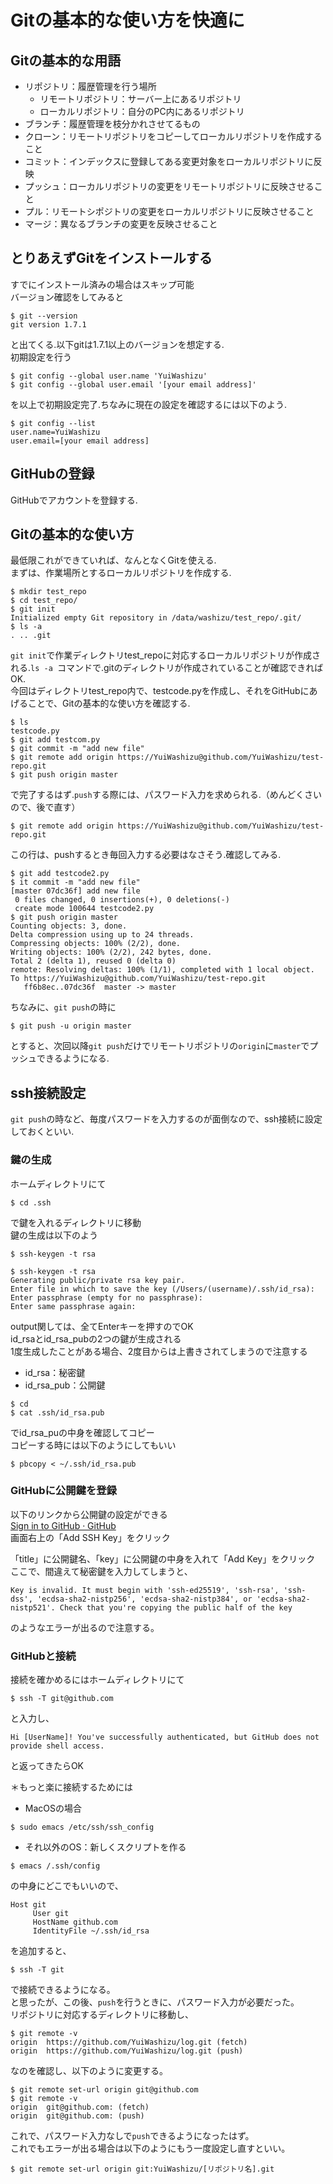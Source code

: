 # Gitの基本的な使い方を快適に
## Gitの基本的な用語
- リポジトリ：履歴管理を行う場所
	- リモートリポジトリ：サーバー上にあるリポジトリ
	- ローカルリポジトリ：自分のPC内にあるリポジトリ
- ブランチ：履歴管理を枝分かれさせてるもの
- クローン：リモートリポジトリをコピーしてローカルリポジトリを作成すること
- コミット：インデックスに登録してある変更対象をローカルリポジトリに反映
- プッシュ：ローカルリポジトリの変更をリモートリポジトリに反映させること
- プル：リモートシポジトリの変更をローカルリポジトリに反映させること
- マージ：異なるブランチの変更を反映させること

## とりあえずGitをインストールする
すでにインストール済みの場合はスキップ可能<br>
バージョン確認をしてみると
```
$ git --version
git version 1.7.1
```
と出てくる.以下gitは1.7.1以上のバージョンを想定する.<br>
初期設定を行う
```
$ git config --global user.name 'YuiWashizu'
$ git config --global user.email '[your email address]'
```
を以上で初期設定完了.ちなみに現在の設定を確認するには以下のよう.
```
$ git config --list
user.name=YuiWashizu
user.email=[your email address]
```

## GitHubの登録
GitHubでアカウントを登録する.

## Gitの基本的な使い方
最低限これができていれば、なんとなくGitを使える.<br>
まずは、作業場所とするローカルリポジトリを作成する.
```
$ mkdir test_repo
$ cd test_repo/
$ git init
Initialized empty Git repository in /data/washizu/test_repo/.git/
$ ls -a
. .. .git
```
`git init`で作業ディレクトリtest_repoに対応するローカルリポジトリが作成される.`ls -a `コマンドで.gitのディレクトリが作成されていることが確認できればOK.<br>
今回はディレクトリtest_repo内で、testcode.pyを作成し、それをGitHubにあげることで、Gitの基本的な使い方を確認する.
```
$ ls 
testcode.py
$ git add testcom.py
$ git commit -m "add new file"
$ git remote add origin https://YuiWashizu@github.com/YuiWashizu/test-repo.git
$ git push origin master
```
で完了するはず.`push`する際には、パスワード入力を求められる.（めんどくさいので、後で直す）<br>
```
$ git remote add origin https://YuiWashizu@github.com/YuiWashizu/test-repo.git
```
この行は、pushするとき毎回入力する必要はなさそう.確認してみる.
```
$ git add testcode2.py
$ it commit -m "add new file"
[master 07dc36f] add new file
 0 files changed, 0 insertions(+), 0 deletions(-)
 create mode 100644 testcode2.py
$ git push origin master
Counting objects: 3, done.
Delta compression using up to 24 threads.
Compressing objects: 100% (2/2), done.
Writing objects: 100% (2/2), 242 bytes, done.
Total 2 (delta 1), reused 0 (delta 0)
remote: Resolving deltas: 100% (1/1), completed with 1 local object.
To https://YuiWashizu@github.com/YuiWashizu/test-repo.git
   ff6b8ec..07dc36f  master -> master
```
ちなみに、`git push`の時に
```
$ git push -u origin master
```
とすると、次回以降`git push`だけでリモートリポジトリの`origin`に`master`でプッシュできるようになる.<br>

## ssh接続設定
`git push`の時など、毎度パスワードを入力するのが面倒なので、ssh接続に設定しておくといい.
### 鍵の生成 
ホームディレクトリにて<br>
```
$ cd .ssh
```
で鍵を入れるディレクトリに移動<br>
鍵の生成は以下のよう<br>
```:input
$ ssh-keygen -t rsa
```

```
$ ssh-keygen -t rsa
Generating public/private rsa key pair.
Enter file in which to save the key (/Users/(username)/.ssh/id_rsa):
Enter passphrase (empty for no passphrase):
Enter same passphrase again:
```

output関しては、全てEnterキーを押すのでOK<br>
id_rsaとid_rsa_pubの2つの鍵が生成される<br>
1度生成したことがある場合、2度目からは上書きされてしまうので注意する<br>
- id_rsa：秘密鍵
- id_rsa_pub：公開鍵
```
$ cd
$ cat .ssh/id_rsa.pub
```
でid_rsa_puの中身を確認してコピー<br>
コピーする時には以下のようにしてもいい<br>
```:Macの場合
$ pbcopy < ~/.ssh/id_rsa.pub
```


### GitHubに公開鍵を登録
以下のリンクから公開鍵の設定ができる<br>
[Sign in to GitHub · GitHub](https://github.com/settings/ssh)<br>
画面右上の「Add SSH Key」をクリック<br>

「title」に公開鍵名、「key」に公開鍵の中身を入れて「Add Key」をクリック<br>
ここで、間違えて秘密鍵を入力してしまうと、<br>
```
Key is invalid. It must begin with 'ssh-ed25519', 'ssh-rsa', 'ssh-dss', 'ecdsa-sha2-nistp256', 'ecdsa-sha2-nistp384', or 'ecdsa-sha2-nistp521'. Check that you're copying the public half of the key
```
のようなエラーが出るので注意する。


### GitHubと接続
接続を確かめるにはホームディレクトリにて
```
$ ssh -T git@github.com
```
と入力し、
```
Hi [UserName]! You've successfully authenticated, but GitHub does not provide shell access.
```
と返ってきたらOK<br>

＊もっと楽に接続するためには<br>

- MacOSの場合
```
$ sudo emacs /etc/ssh/ssh_config
```
- それ以外のOS：新しくスクリプトを作る
```
$ emacs /.ssh/config
```

の中身にどこでもいいので、
```:/etc/ssh/ssh_config
Host git
     User git
     HostName github.com
     IdentityFile ~/.ssh/id_rsa
```

を追加すると、
```
$ ssh -T git
```
で接続できるようになる。<br>
と思ったが、この後、`push`を行うときに、パスワード入力が必要だった。<br>
リポジトリに対応するディレクトリに移動し、<br>
```
$ git remote -v
origin  https://github.com/YuiWashizu/log.git (fetch)
origin  https://github.com/YuiWashizu/log.git (push)
```
なのを確認し、以下のように変更する。<br>
```
$ git remote set-url origin git@github.com
$ git remote -v
origin  git@github.com: (fetch)
origin  git@github.com: (push)
```
これで、パスワード入力なしで`push`できるようになったはず。<br>
これでもエラーが出る場合は以下のようにもう一度設定し直すといい。<br>
```
$ git remote set-url origin git:YuiWashizu/[リポジトリ名].git
```
